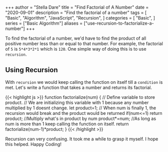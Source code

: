 +++
author = "Stella Dare"
title = "Find Factorial of A Number"
date = "2020-09-01"
description = "Find the factorial of a number"
tags = [
    "Basic",
    "Algorithm",
    "JavaScript",
    "Recursion",
]
categories = [
    "Basic",
]
series = ["Basic Algorithm"]
aliases = ["use-recursion-to-factorialize-a-number"]
+++

To find the factorial of a number, we'd have to find the product of all positive number less than or equal to that number. For example, the factorial of `5` is `5*4*3*2*1` which is `120`. One simple way of doing this is to use `recursion`. 
<!--more-->

## Using Recursion
With `recursion` we would keep calling the function on itself till a `condition` is met. Let's write a function that takes a number and returns its factorial.

{{< highlight js >}}
function factorialize(num) {
  // Define variable to store product.
  // We are initializing this variable with 1 because any number multiplied by 1 doesnt change.
  let product=1;
  // When num is finally 1, the recursion would break and the product would be returned
  if(num<=1) return product;
  //Multiply what's in product by num
  product*=num;
  //As long as num is more than 1 keep calling the function on itself.
  return factorialize(num-1)*product;
}
{{< /highlight >}}

Recursion can very confusing. It took me a while to grasp it myself. I hope this helped.
Happy Coding!